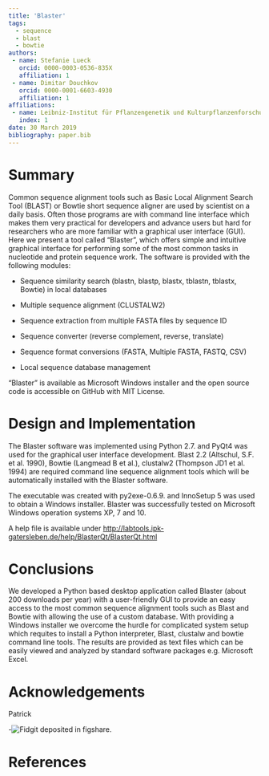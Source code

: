 ```yaml
---
title: 'Blaster'
tags:
  - sequence
  - blast
  - bowtie
authors:
 - name: Stefanie Lueck
   orcid: 0000-0003-0536-835X
   affiliation: 1
 - name: Dimitar Douchkov
   orcid: 0000-0001-6603-4930
   affiliation: 1
affiliations:
 - name: Leibniz-Institut für Pflanzengenetik und Kulturpflanzenforschung Gatersleben, Stadt Seeland, Sachsen-Anhalt
   index: 1
date: 30 March 2019
bibliography: paper.bib
---
```


# Summary

Common sequence alignment tools such as Basic Local Alignment Search Tool (BLAST) or Bowtie short sequence aligner are used by scientist on a daily basis. Often those programs are with command line interface which makes them very practical for developers and advance users but hard for researchers who are more familiar with a graphical user interface (GUI). Here we present a tool called “Blaster”, which offers simple and intuitive graphical interface for performing some of the most common tasks in nucleotide and protein sequence work. The software is provided with the following modules:

- Sequence similarity search (blastn, blastp, blastx, tblastn, tblastx, Bowtie) in local databases

- Multiple sequence alignment (CLUSTALW2)

- Sequence extraction from multiple FASTA files by sequence ID

- Sequence converter (reverse complement, reverse, translate)

- Sequence format conversions (FASTA, Multiple FASTA, FASTQ, CSV)

- Local  sequence database management

“Blaster” is available as Microsoft Windows installer and the open source code is accessible on GitHub with MIT License.


# Design and Implementation

The Blaster software was implemented using Python 2.7. and PyQt4 was used for the graphical user interface development. Blast 2.2 (Altschul, S.F. et al. 1990), Bowtie (Langmead B et al.), clustalw2 (Thompson JD1 et al. 1994) are required command line sequence alignment tools which will be automatically installed with the Blaster software.

The executable was created with py2exe-0.6.9. and InnoSetup 5 was used to obtain a Windows installer. Blaster was successfully tested  on Microsoft Windows operation systems XP, 7 and 10.

A help file is available under http://labtools.ipk-gatersleben.de/help/BlasterQt/BlasterQt.html

# Conclusions

We developed a Python based desktop application called Blaster (about 200 downloads per year) with a user-friendly GUI to provide an easy access to the most common sequence alignment tools such as Blast and Bowtie with allowing the use of a custom database. With providing a Windows installer we overcome the hurdle for complicated system setup which requites to install a Python interpreter, Blast, clustalw and bowtie command line tools. The results are provided as text files which can be easily viewed and analyzed by standard software packages e.g. Microsoft Excel.

# Acknowledgements

Patrick

-![Fidgit deposited in figshare.](figshare_article.png)

# References
